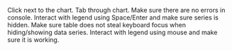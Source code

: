 Click next to the chart. Tab through chart. Make sure there are no errors in console. Interact with legend using Space/Enter and make sure series is hidden. Make sure table does not steal keyboard focus when hiding/showing data series. Interact with legend using mouse and make sure it is working.

